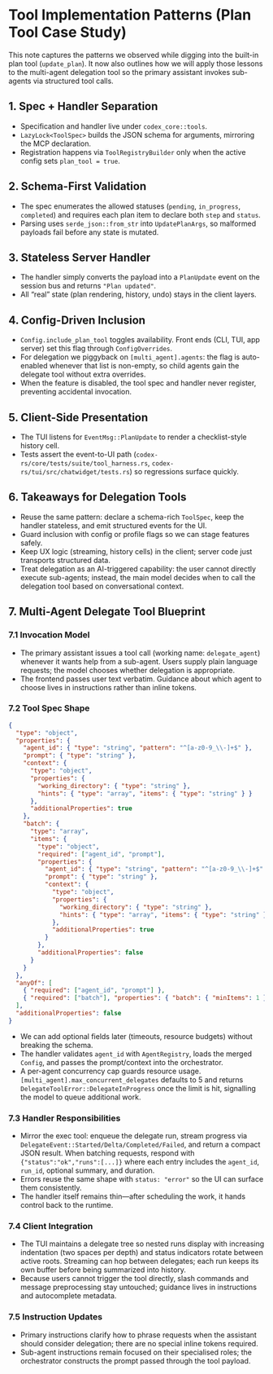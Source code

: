 # Tool Implementation Patterns (Plan Tool Case Study)

This note captures the patterns we observed while digging into the built-in plan tool (`update_plan`). It now also outlines how we will apply those lessons to the multi-agent delegation tool so the primary assistant invokes sub-agents via structured tool calls.

## 1. Spec + Handler Separation
- Specification and handler live under `codex_core::tools`.
- `LazyLock<ToolSpec>` builds the JSON schema for arguments, mirroring the MCP declaration.
- Registration happens via `ToolRegistryBuilder` only when the active config sets `plan_tool = true`.

## 2. Schema-First Validation
- The spec enumerates the allowed statuses (`pending`, `in_progress`, `completed`) and requires each plan item to declare both `step` and `status`.
- Parsing uses `serde_json::from_str` into `UpdatePlanArgs`, so malformed payloads fail before any state is mutated.

## 3. Stateless Server Handler
- The handler simply converts the payload into a `PlanUpdate` event on the session bus and returns `"Plan updated"`.
- All “real” state (plan rendering, history, undo) stays in the client layers.

## 4. Config-Driven Inclusion
- `Config.include_plan_tool` toggles availability. Front ends (CLI, TUI, app server) set this flag through `ConfigOverrides`.
- For delegation we piggyback on `[multi_agent].agents`: the flag is auto-enabled whenever that list is non-empty, so child agents gain the delegate tool without extra overrides.
- When the feature is disabled, the tool spec and handler never register, preventing accidental invocation.

## 5. Client-Side Presentation
- The TUI listens for `EventMsg::PlanUpdate` to render a checklist-style history cell.
- Tests assert the event-to-UI path (`codex-rs/core/tests/suite/tool_harness.rs`, `codex-rs/tui/src/chatwidget/tests.rs`) so regressions surface quickly.

## 6. Takeaways for Delegation Tools
- Reuse the same pattern: declare a schema-rich `ToolSpec`, keep the handler stateless, and emit structured events for the UI.
- Guard inclusion with config or profile flags so we can stage features safely.
- Keep UX logic (streaming, history cells) in the client; server code just transports structured data.
- Treat delegation as an AI-triggered capability: the user cannot directly execute sub-agents; instead, the main model decides when to call the delegation tool based on conversational context.

## 7. Multi-Agent Delegate Tool Blueprint

### 7.1 Invocation Model
- The primary assistant issues a tool call (working name: `delegate_agent`) whenever it wants help from a sub-agent. Users supply plain language requests; the model chooses whether delegation is appropriate.
- The frontend passes user text verbatim. Guidance about which agent to choose lives in instructions rather than inline tokens.

### 7.2 Tool Spec Shape
```json
{
  "type": "object",
  "properties": {
    "agent_id": { "type": "string", "pattern": "^[a-z0-9_\\-]+$" },
    "prompt": { "type": "string" },
    "context": {
      "type": "object",
      "properties": {
        "working_directory": { "type": "string" },
        "hints": { "type": "array", "items": { "type": "string" } }
      },
      "additionalProperties": true
    },
    "batch": {
      "type": "array",
      "items": {
        "type": "object",
        "required": ["agent_id", "prompt"],
        "properties": {
          "agent_id": { "type": "string", "pattern": "^[a-z0-9_\\-]+$" },
          "prompt": { "type": "string" },
          "context": {
            "type": "object",
            "properties": {
              "working_directory": { "type": "string" },
              "hints": { "type": "array", "items": { "type": "string" } }
            },
            "additionalProperties": true
          }
        },
        "additionalProperties": false
      }
    }
  },
  "anyOf": [
    { "required": ["agent_id", "prompt"] },
    { "required": ["batch"], "properties": { "batch": { "minItems": 1 } } }
  ],
  "additionalProperties": false
}
```
- We can add optional fields later (timeouts, resource budgets) without breaking the schema.
- The handler validates `agent_id` with `AgentRegistry`, loads the merged `Config`, and passes the prompt/context into the orchestrator.
- A per-agent concurrency cap guards resource usage. `[multi_agent].max_concurrent_delegates` defaults to 5 and returns `DelegateToolError::DelegateInProgress` once the limit is hit, signalling the model to queue additional work.

### 7.3 Handler Responsibilities
- Mirror the exec tool: enqueue the delegate run, stream progress via `DelegateEvent::Started/Delta/Completed/Failed`, and return a compact JSON result. When batching requests, respond with `{"status":"ok","runs":[...]}` where each entry includes the `agent_id`, `run_id`, optional summary, and duration.
- Errors reuse the same shape with `status: "error"` so the UI can surface them consistently.
- The handler itself remains thin—after scheduling the work, it hands control back to the runtime.

### 7.4 Client Integration
- The TUI maintains a delegate tree so nested runs display with increasing indentation (two spaces per depth) and status indicators rotate between active roots. Streaming can hop between delegates; each run keeps its own buffer before being summarized into history.
- Because users cannot trigger the tool directly, slash commands and message preprocessing stay untouched; guidance lives in instructions and autocomplete metadata.

### 7.5 Instruction Updates
- Primary instructions clarify how to phrase requests when the assistant should consider delegation; there are no special inline tokens required.
- Sub-agent instructions remain focused on their specialised roles; the orchestrator constructs the prompt passed through the tool payload.
